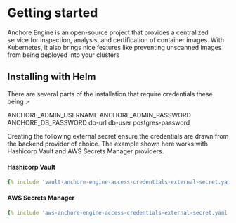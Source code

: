 # Getting started

Anchore Engine is an open-source project that provides a centralized service for inspection, analysis, and certification of container images. With Kubernetes, it also brings nice features like preventing unscanned images from being deployed into your clusters

## Installing with Helm

There are several parts of the installation that require credentials these being :-

ANCHORE_ADMIN_USERNAME
ANCHORE_ADMIN_PASSWORD
ANCHORE_DB_PASSWORD
db-url
db-user
postgres-password


Creating the following external secret ensure the credentials are drawn from the backend provider of choice. The example shown here works with Hashicorp Vault and AWS Secrets Manager providers.

#### Hashicorp Vault

``` yaml
{% include 'vault-anchore-engine-access-credentials-external-secret.yaml' %}
```


#### AWS Secrets Manager

``` yaml
{% include 'aws-anchore-engine-access-credentials-external-secret.yaml' %}
```

